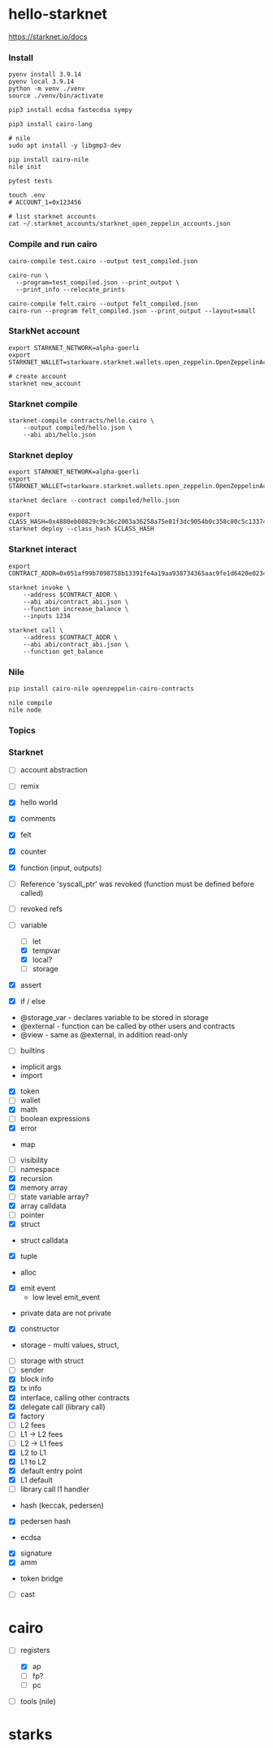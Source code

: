 # hello-starknet

https://starknet.io/docs

### Install

```shell
pyenv install 3.9.14
pyenv local 3.9.14
python -m venv ./venv
source ./venv/bin/activate

pip3 install ecdsa fastecdsa sympy

pip3 install cairo-lang

# nile
sudo apt install -y libgmp3-dev

pip install cairo-nile
nile init

pytest tests

touch .env
# ACCOUNT_1=0x123456

# list starknet accounts
cat ~/.starknet_accounts/starknet_open_zeppelin_accounts.json
```

### Compile and run cairo

```shell
cairo-compile test.cairo --output test_compiled.json

cairo-run \
  --program=test_compiled.json --print_output \
  --print_info --relocate_prints

cairo-compile felt.cairo --output felt_compiled.json
cairo-run --program felt_compiled.json --print_output --layout=small
```

### StarkNet account

```shell
export STARKNET_NETWORK=alpha-goerli
export STARKNET_WALLET=starkware.starknet.wallets.open_zeppelin.OpenZeppelinAccount

# create account
starknet new_account
```

### Starknet compile

```shell
starknet-compile contracts/hello.cairo \
    --output compiled/hello.json \
    --abi abi/hello.json
```

### Starknet deploy

```shell
export STARKNET_NETWORK=alpha-goerli
export STARKNET_WALLET=starkware.starknet.wallets.open_zeppelin.OpenZeppelinAccount

starknet declare --contract compiled/hello.json

export CLASS_HASH=0x4880eb08829c9c36c2003a36258a75e81f3dc9054b0c358c80c5c133745ae53
starknet deploy --class_hash $CLASS_HASH
```

### Starknet interact

```shell
export CONTRACT_ADDR=0x051af99b7098758b13391fe4a19aa938734365aac9fe1d6420e0234c95c2f675

starknet invoke \
    --address $CONTRACT_ADDR \
    --abi abi/contract_abi.json \
    --function increase_balance \
    --inputs 1234

starknet call \
    --address $CONTRACT_ADDR \
    --abi abi/contract_abi.json \
    --function get_balance
```

### Nile

```shell
pip install cairo-nile openzeppelin-cairo-contracts

nile compile
nile node

```

### Topics

### Starknet

- [ ] account abstraction
- [ ] remix

- [x] hello world
- [x] comments
- [x] felt
- [x] counter
- [x] function (input, outputs)
- [ ] Reference 'syscall_ptr' was revoked (function must be defined before called)
- [ ] revoked refs
- [ ] variable
  - [ ] let
  - [x] tempvar
  - [x] local?
  - [ ] storage
- [x] assert
- [x] if / else
- @storage_var - declares variable to be stored in storage
- @external - function can be called by other users and contracts
- @view - same as @external, in addition read-only
- [ ] builtins
- implicit args
- import
- [x] token
- [ ] wallet
- [x] math
- [ ] boolean expressions
- [x] error
- map
- [ ] visibility
- [ ] namespace
- [x] recursion
- [x] memory array
- [ ] state variable array?
- [x] array calldata
- [ ] pointer
- [x] struct
- struct calldata
- [x] tuple
- alloc
- [x] emit event
  - low level emit_event
- private data are not private
- [x] constructor
- storage - multi values, struct,
- [ ] storage with struct
- [ ] sender
- [x] block info
- [x] tx info
- [x] interface, calling other contracts
- [x] delegate call (library call)
- [x] factory
- [ ] L2 fees
- [ ] L1 -> L2 fees
- [ ] L2 -> L1 fees
- [x] L2 to L1
- [x] L1 to L2
- [x] default entry point
- [x] L1 default
- [ ] library call l1 handler
- hash (keccak, pedersen)
- [x] pedersen hash
- ecdsa
- [x] signature
- [x] amm
- token bridge
- [ ] cast

# cairo

- [ ] registers

  - [x] ap
  - [ ] fp?
  - [ ] pc

- [ ] tools (nile)

# starks
